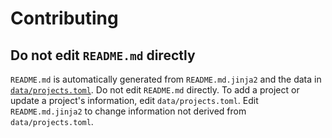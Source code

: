 # Contributing

## Do not edit `README.md` directly

`README.md` is automatically generated from `README.md.jinja2` and the data in [`data/projects.toml`](data/projects.toml). Do not edit `README.md` directly. To add a project or update a project's information, edit `data/projects.toml`. Edit `README.md.jinja2` to change information not derived from `data/projects.toml`.
